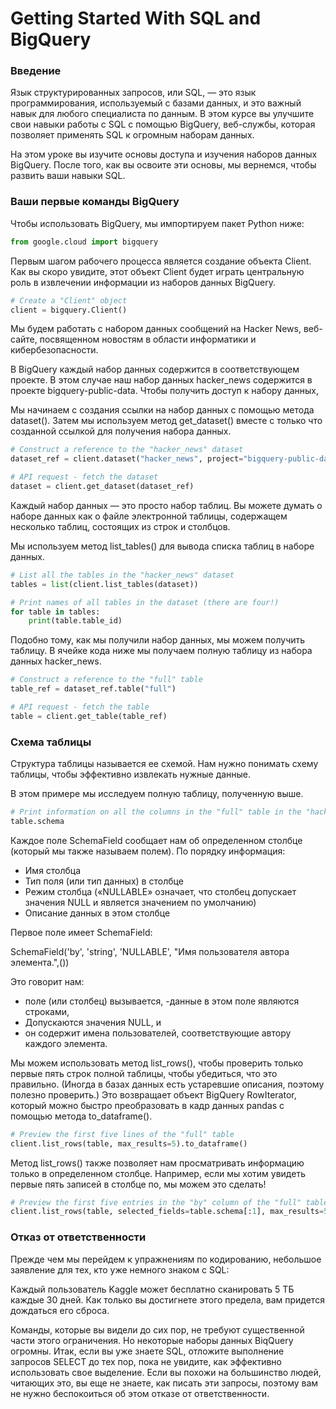 # Getting Started With SQL and BigQuery
### Введение
Язык структурированных запросов, или SQL, — это язык программирования, используемый с базами данных, и это важный 
навык для любого специалиста по данным. В этом курсе вы улучшите свои навыки работы с SQL с помощью BigQuery, 
веб-службы, которая позволяет применять SQL к огромным наборам данных.  

На этом уроке вы изучите основы доступа и изучения наборов данных BigQuery. После того, как вы освоите эти основы, 
мы вернемся, чтобы развить ваши навыки SQL. 

### Ваши первые команды BigQuery
Чтобы использовать BigQuery, мы импортируем пакет Python ниже:
```python
from google.cloud import bigquery
```

Первым шагом рабочего процесса является создание объекта Client. Как вы скоро увидите, этот объект Client будет 
играть центральную роль в извлечении информации из наборов данных BigQuery. 

```python
# Create a "Client" object
client = bigquery.Client()
```
Мы будем работать с набором данных сообщений на Hacker News, веб-сайте, посвященном новостям в области информатики и 
кибербезопасности. 

В BigQuery каждый набор данных содержится в соответствующем проекте. В этом случае наш набор данных hacker_news 
содержится в проекте bigquery-public-data. Чтобы получить доступ к набору данных, 

Мы начинаем с создания ссылки на набор данных с помощью метода dataset().
Затем мы используем метод get_dataset() вместе с только что созданной ссылкой для получения набора данных.
```python
# Construct a reference to the "hacker_news" dataset
dataset_ref = client.dataset("hacker_news", project="bigquery-public-data")

# API request - fetch the dataset
dataset = client.get_dataset(dataset_ref)
```
Каждый набор данных — это просто набор таблиц. Вы можете думать о наборе данных как о файле электронной таблицы, 
содержащем несколько таблиц, состоящих из строк и столбцов. 

Мы используем метод list_tables() для вывода списка таблиц в наборе данных.
```python
# List all the tables in the "hacker_news" dataset
tables = list(client.list_tables(dataset))

# Print names of all tables in the dataset (there are four!)
for table in tables:  
    print(table.table_id)
```
Подобно тому, как мы получили набор данных, мы можем получить таблицу. В ячейке кода ниже мы получаем полную таблицу 
из набора данных hacker_news. 
```python
# Construct a reference to the "full" table
table_ref = dataset_ref.table("full")

# API request - fetch the table
table = client.get_table(table_ref)
```

### Схема таблицы
Структура таблицы называется ее схемой. Нам нужно понимать схему таблицы, чтобы эффективно извлекать нужные данные.

В этом примере мы исследуем полную таблицу, полученную выше.
```python
# Print information on all the columns in the "full" table in the "hacker_news" dataset
table.schema
```
Каждое поле SchemaField сообщает нам об определенном столбце (который мы также называем полем). По порядку информация:

- Имя столбца
- Тип поля (или тип данных) в столбце
- Режим столбца («NULLABLE» означает, что столбец допускает значения NULL и является значением по умолчанию)
- Описание данных в этом столбце


Первое поле имеет SchemaField:

SchemaField('by', 'string', 'NULLABLE', "Имя пользователя автора элемента.",())

Это говорит нам:

- поле (или столбец) вызывается,
-данные в этом поле являются строками,
- Допускаются значения NULL, и
- он содержит имена пользователей, соответствующие автору каждого элемента.


Мы можем использовать метод list_rows(), чтобы проверить только первые пять строк полной таблицы, чтобы убедиться, 
что это правильно. (Иногда в базах данных есть устаревшие описания, поэтому полезно проверить.) Это возвращает 
объект BigQuery RowIterator, который можно быстро преобразовать в кадр данных pandas с помощью метода to_dataframe().   

```python
# Preview the first five lines of the "full" table
client.list_rows(table, max_results=5).to_dataframe()
```
Метод list_rows() также позволяет нам просматривать информацию только в определенном столбце. Например, если мы 
хотим увидеть первые пять записей в столбце по, мы можем это сделать! 

```python
# Preview the first five entries in the "by" column of the "full" table
client.list_rows(table, selected_fields=table.schema[:1], max_results=5).to_dataframe()
```

### Отказ от ответственности
Прежде чем мы перейдем к упражнениям по кодированию, небольшое заявление для тех, кто уже немного знаком с SQL:

Каждый пользователь Kaggle может бесплатно сканировать 5 ТБ каждые 30 дней. Как только вы достигнете этого предела, 
вам придется дождаться его сброса. 

Команды, которые вы видели до сих пор, не требуют существенной части этого ограничения. Но некоторые наборы данных 
BiqQuery огромны. Итак, если вы уже знаете SQL, отложите выполнение запросов SELECT до тех пор, пока не увидите, как 
эффективно использовать свое выделение. Если вы похожи на большинство людей, читающих это, вы еще не знаете, как писать эти запросы, поэтому вам не нужно беспокоиться об этом отказе от ответственности.   








